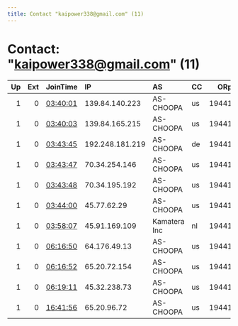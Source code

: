 ```yaml
---
title: Contact "kaipower338@gmail.com" (11)
---
```


# Contact: "kaipower338@gmail.com" (11)

|   Up |   Ext | JoinTime                                                                                              | IP              | AS           | CC   |   ORp |   Dirp | OS    | Version   | Nickname   |   eFamMembers |
|-----:|------:|:------------------------------------------------------------------------------------------------------|:----------------|:-------------|:-----|------:|-------:|:------|:----------|:-----------|--------------:|
|    1 |     0 | [03:40:01](https://nusenu.github.io/OrNetStats/w/relay/C073491A6F87D4989C4D1BE960E7FF5EDCCA8900.html) | 139.84.140.223  | AS-CHOOPA    | us   | 19441 |      0 | Linux | 0.4.7.13  | ramen      |             1 |
|    1 |     0 | [03:40:03](https://nusenu.github.io/OrNetStats/w/relay/396AB66E68966D1CB3EA9EC6A529ED34B1DB2F07.html) | 139.84.165.215  | AS-CHOOPA    | us   | 19441 |      0 | Linux | 0.4.7.13  | ramen      |             1 |
|    1 |     0 | [03:43:45](https://nusenu.github.io/OrNetStats/w/relay/ED459891856EBB8E6FEEA5B4013117C45D1F3458.html) | 192.248.181.219 | AS-CHOOPA    | de   | 19441 |      0 | Linux | 0.4.7.13  | ramen      |             1 |
|    1 |     0 | [03:43:47](https://nusenu.github.io/OrNetStats/w/relay/9591179CD0A3E6BB0CD51F4AA6C4E22ED75A6357.html) | 70.34.254.146   | AS-CHOOPA    | us   | 19441 |      0 | Linux | 0.4.7.13  | ramen      |             1 |
|    1 |     0 | [03:43:48](https://nusenu.github.io/OrNetStats/w/relay/0E0824EE1028D57A1793101FA100F5CE5ACDD0EB.html) | 70.34.195.192   | AS-CHOOPA    | us   | 19441 |      0 | Linux | 0.4.7.13  | ramen      |             1 |
|    1 |     0 | [03:44:00](https://nusenu.github.io/OrNetStats/w/relay/A2EA4F5A81A4CB77479B2CC6C6A8FED152282406.html) | 45.77.62.29     | AS-CHOOPA    | us   | 19441 |      0 | Linux | 0.4.7.13  | ramen      |             1 |
|    1 |     0 | [03:58:07](https://nusenu.github.io/OrNetStats/w/relay/5CCF51A24EC974B0B614308806549A3C7C206AB3.html) | 45.91.169.109   | Kamatera Inc | nl   | 19441 |      0 | Linux | 0.4.7.13  | ramen      |             1 |
|    1 |     0 | [06:16:50](https://nusenu.github.io/OrNetStats/w/relay/CF66E609F5C4DECE17A4F364E367939C4A48AF7C.html) | 64.176.49.13    | AS-CHOOPA    | us   | 19441 |      0 | Linux | 0.4.7.13  | ramen      |             1 |
|    1 |     0 | [06:16:52](https://nusenu.github.io/OrNetStats/w/relay/D6F44BC0BB303F434CDEB835371D27FD7039ACDA.html) | 65.20.72.154    | AS-CHOOPA    | us   | 19441 |      0 | Linux | 0.4.7.13  | ramen      |             1 |
|    1 |     0 | [06:19:11](https://nusenu.github.io/OrNetStats/w/relay/C8B7F393562D1C81F16835BE9B1CEF7DFD088466.html) | 45.32.238.73    | AS-CHOOPA    | us   | 19441 |      0 | Linux | 0.4.7.13  | ramen      |             1 |
|    1 |     0 | [16:41:56](https://nusenu.github.io/OrNetStats/w/relay/D8065C081E225C8938EADB1D25CABD7078BF3757.html) | 65.20.96.72     | AS-CHOOPA    | us   | 19441 |      0 | Linux | 0.4.7.13  | ramen      |             1 |
